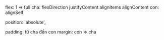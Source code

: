 flex: 1 => full
cha:
flexDirection
justifyContent
alignItems
alignContent
con:
alignSelf

 position: 'absolute',


padding: từ cha đến con
margin: con => cha